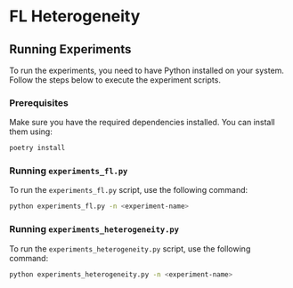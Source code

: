 # FL Heterogeneity
## Running Experiments

To run the experiments, you need to have Python installed on your system. Follow the steps below to execute the experiment scripts.

### Prerequisites

Make sure you have the required dependencies installed. You can install them using:

```bash
poetry install
```

### Running `experiments_fl.py`

To run the `experiments_fl.py` script, use the following command:

```bash
python experiments_fl.py -n <experiment-name>
```

### Running `experiments_heterogeneity.py`

To run the `experiments_heterogeneity.py` script, use the following command:

```bash
python experiments_heterogeneity.py -n <experiment-name>
```

